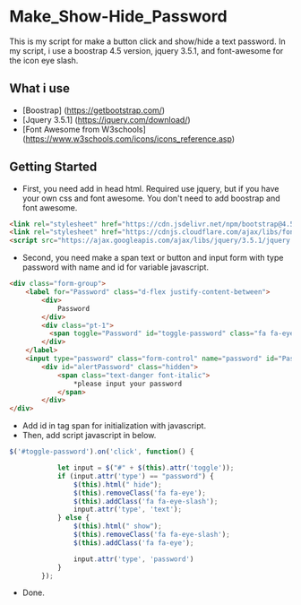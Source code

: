 # Make_Show-Hide_Password
This is my script for make a button click and show/hide a text password. In my script, i use a boostrap 4.5 version, jquery 3.5.1, and font-awesome for the icon eye slash.

## What i use
- [Boostrap] (https://getbootstrap.com/)
- [Jquery 3.5.1] (https://jquery.com/download/)
- [Font Awesome from W3schools] (https://www.w3schools.com/icons/icons_reference.asp)

## Getting Started
- First, you need add in head html. Required use jquery, but if you have your own css and font awesome. You don't need to add boostrap and font awesome.
```html
<link rel="stylesheet" href="https://cdn.jsdelivr.net/npm/bootstrap@4.5.3/dist/css/bootstrap.min.css" integrity="sha384-TX8t27EcRE3e/ihU7zmQxVncDAy5uIKz4rEkgIXeMed4M0jlfIDPvg6uqKI2xXr2" crossorigin="anonymous">
<link rel="stylesheet" href="https://cdnjs.cloudflare.com/ajax/libs/font-awesome/4.7.0/css/font-awesome.min.css">
<script src="https://ajax.googleapis.com/ajax/libs/jquery/3.5.1/jquery.min.js"></script>
```
- Second, you need make a span text or button and input form with type password with name and id for variable javascript.
```html
<div class="form-group">
    <label for="Password" class="d-flex justify-content-between">
        <div>
            Password
        </div>
        <div class="pt-1">
          <span toggle="Password" id="toggle-password" class="fa fa-eye" style="font-size: 15px;"> show</span>
        </div>
    </label>
    <input type="password" class="form-control" name="password" id="Password" placeholder="" oninput="FilledData('Password')">
        <div id="alertPassword" class="hidden">
            <span class="text-danger font-italic">
                *please input your password
            </span>
        </div>
</div>
```
- Add id in tag span for initialization with javascript.
- Then, add script javascript in below.
```js
$('#toggle-password').on('click', function() {

            let input = $("#" + $(this).attr('toggle'));
            if (input.attr('type') == "password") {
                $(this).html(" hide");
                $(this).removeClass('fa fa-eye');
                $(this).addClass('fa fa-eye-slash');
                input.attr('type', 'text');
            } else {
                $(this).html(" show");
                $(this).removeClass('fa fa-eye-slash');
                $(this).addClass('fa fa-eye');

                input.attr('type', 'password')
            }
        });
```
- Done.


